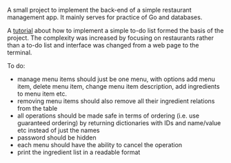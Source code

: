 A small project to implement the back-end of a simple restaurant management app. 
It mainly serves for practice of Go and databases.

A [tutorial](https://blog.logrocket.com/building-simple-app-go-postgresql/) about how to implement a simple to-do list formed the basis of the project.
The complexity was increased by focusing on restaurants rather than a to-do list and interface was changed from a web page to the terminal.

To do:
- manage menu items should just be one menu, with options add menu item, delete menu item, change menu item description, add ingredients to menu item etc.
- removing menu items should also remove all their ingredient relations from the table
- all operations should be made safe in terms of ordering (i.e. use guaranteed ordering) by returning dictionaries with IDs and name/value etc instead of just the names
- password should be hidden
- each menu should have the ability to cancel the operation
- print the ingredient list in a readable format
